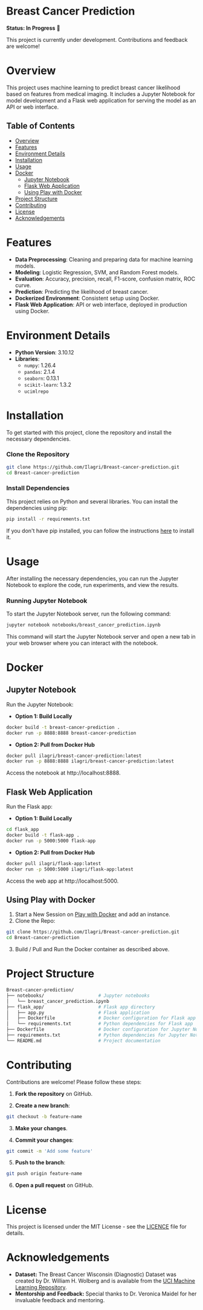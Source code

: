 # Breast Cancer Prediction

**Status: In Progress** 🚧

This project is currently under development. Contributions and feedback are welcome!

# Overview

This project uses machine learning to predict breast cancer likelihood based on features from medical imaging. It includes a Jupyter Notebook for model development and a Flask web application for serving the model as an API or web interface.

## Table of Contents
- [Overview](#overview)
- [Features](#features)
- [Environment Details](#environment-details)
- [Installation](#installation)
- [Usage](#usage)
- [Docker](#docker)
  - [Jupyter Notebook](#jupyter_notebook)
  - [Flask Web Application](#flask_web_application)
  - [Using Play with Docker](#using_play_with_docker)
- [Project Structure](#project-structure)
- [Contributing](#contributing)
- [License](#license)
- [Acknowledgements](#acknowledgements)

# Features

- **Data Preprocessing**: Cleaning and preparing data for machine learning models.
- **Modeling**: Logistic Regression, SVM, and Random Forest models.
- **Evaluation**: Accuracy, precision, recall, F1-score, confusion matrix, ROC curve.
- **Prediction**: Predicting the likelihood of breast cancer.
- **Dockerized Environment**: Consistent setup using Docker.
- **Flask Web Application**: API or web interface, deployed in production using Docker.

# Environment Details

- **Python Version**: 3.10.12
- **Libraries**:
  - `numpy`: 1.26.4
  - `pandas`: 2.1.4
  - `seaborn`: 0.13.1
  - `scikit-learn`: 1.3.2
  - `ucimlrepo`

# Installation

To get started with this project, clone the repository and install the necessary dependencies.

### Clone the Repository
```bash
git clone https://github.com/Ilagri/Breast-cancer-prediction.git
cd Breast-cancer-prediction
```

### Install Dependencies

This project relies on Python and several libraries. You can install the dependencies using pip:
```bash
pip install -r requirements.txt
```

If you don't have pip installed, you can follow the instructions [here](https://pip.pypa.io/en/stable/installation/) to install it.

# Usage
After installing the necessary dependencies, you can run the Jupyter Notebook to explore the code, run experiments, and view the results.

### Running Jupyter Notebook

To start the Jupyter Notebook server, run the following command:
```bash
jupyter notebook notebooks/breast_cancer_prediction.ipynb
```
This command will start the Jupyter Notebook server and open a new tab in your web browser where you can interact with the notebook.

# Docker

## Jupyter Notebook
Run the Jupyter Notebook:

- **Option 1: Build Locally**

```bash
docker build -t breast-cancer-prediction .
docker run -p 8888:8888 breast-cancer-prediction
```

- **Option 2: Pull from Docker Hub**

```bash
docker pull ilagri/breast-cancer-prediction:latest
docker run -p 8888:8888 ilagri/breast-cancer-prediction:latest
```

Access the notebook at http://localhost:8888.

## Flask Web Application
Run the Flask app:

- **Option 1: Build Locally**

```bash
cd flask_app
docker build -t flask-app .
docker run -p 5000:5000 flask-app
```

- **Option 2: Pull from Docker Hub**

```bash
docker pull ilagri/flask-app:latest
docker run -p 5000:5000 ilagri/flask-app:latest
```

Access the web app at http://localhost:5000.

## Using Play with Docker
1. Start a New Session on [Play with Docker]() and add an instance.
2. Clone the Repo:
```bash
git clone https://github.com/Ilagri/Breast-cancer-prediction.git
cd Breast-cancer-prediction
```
3. Build / Pull and Run the Docker container as described above.

# Project Structure
```bash
Breast-cancer-prediction/
├── notebooks/                    # Jupyter notebooks
│   └── breast_cancer_prediction.ipynb
├── flask_app/                    # Flask app directory
│   ├── app.py                    # Flask application
│   ├── Dockerfile                # Docker configuration for Flask app
│   └── requirements.txt          # Python dependencies for Flask app
├── Dockerfile                    # Docker configuration for Jupyter Notebook
├── requirements.txt              # Python dependencies for Jupyter Notebook
└── README.md                     # Project documentation
```

# Contributing
Contributions are welcome! Please follow these steps:

1. **Fork the repository** on GitHub.
   
2. **Create a new branch**:
  ```bash
  git checkout -b feature-name
  ```
3. **Make your changes**.
   
4. **Commit your changes**:
  ```bash
  git commit -m 'Add some feature'
  ```
5. **Push to the branch**:
  ```bash
  git push origin feature-name
  ```
6. **Open a pull request** on GitHub.

# License
This project is licensed under the MIT License - see the [LICENCE](https://github.com/Ilagri/Breast-cancer-prediction/blob/main/LICENSE) file for details.

# Acknowledgements

- **Dataset:** The Breast Cancer Wisconsin (Diagnostic) Dataset was created by Dr. William H. Wolberg and is available from the [UCI Machine Learning Repository](https://archive.ics.uci.edu/ml/datasets/Breast+Cancer+Wisconsin+%28Diagnostic%29). 
- **Mentorship and Feedback:** Special thanks to Dr. Veronica Maidel for her invaluable feedback and mentoring.
